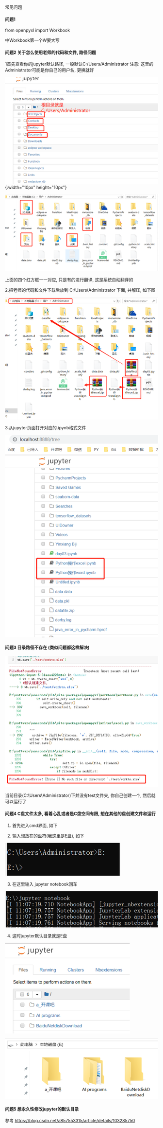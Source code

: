 常见问题

#### 问题1

from openpyxl  import Workbook  

中Workbook第一个W要大写

#### 问题2 关于怎么使用老师的代码和文件, 路径问题

1首先查看你的jupyter默认路径, 一般默认C:/Users/Administrator
注意: 这里的Administrator可能是你自己的用户名, 更换就好

![1603248309419](./imgs/1603248309419.png) {:width="10px" height="10px"}



![1603248572195](imgs/1603248572195.png)

上面的四个红方框一一对应, 只是有的进行翻译, 这是系统自动翻译的

2.把老师的代码和文件下载后放到 C:\Users\Administrator  下面, 并解压, 如下图

![1603249034105](imgs/1603249034105.png)

3.从jupyter页面打开对应的.ipynb格式文件

![1603249138773](imgs/1603249138773.png)

#### 问题3 目录路径不存在 (类似问题都这样解决)

![1603249273235](imgs/1603249273235.png)

当前目录(C:\Users\Administrator)下并没有test文件夹, 你自己创建一个, 然后就可以运行了

#### 问题4 C盘文件太多, 看着心乱或者是C盘空间有限, 想在其他的盘创建文件和运行

1. 首先进入cmd界面, 如下

2. 输入想放在的盘符(我这里是E盘), 如下

![1603249609003](imgs/1603249609003.png)

3. 在这里输入 jupyter notebook回车

![1603249661697](imgs/1603249661697.png)



4. 这时jupyter默认目录就是E盘

![1603249703168](imgs/1603249703168.png)

![1603249726284](imgs/1603249726284.png)



#### 问题5 想永久性修改jupyter的默认目录

参考 <https://blog.csdn.net/a857553315/article/details/103285750>



